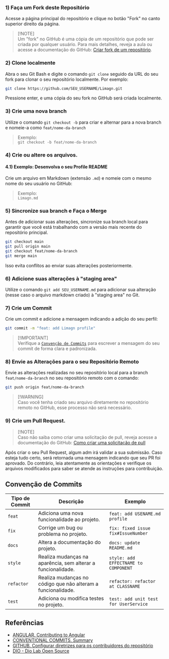 ### 1) Faça um **Fork** deste Repositório

Acesse a página principal do repositório e clique no botão "Fork" no canto superior direito da página.

> [!NOTE]\
> Um "fork" no GitHub é uma cópia de um repositório que pode ser criada por qualquer usuário.  Para mais detalhes, reveja a aula ou acesse a documentação do GitHub: [Criar fork de um repositório](https://docs.github.com/pt/pull-requests/collaborating-with-pull-requests/working-with-forks/fork-a-repo).

### 2) Clone localmente

Abra o seu Git Bash e digite o comando `git clone` seguido da URL do seu fork para clonar o seu repositório localmente. Por exemplo:

```bash
git clone https://github.com/SEU_USERNAME/Limagn.git
```

Pressione enter, e uma cópia do seu fork no GitHub será criada localmente.

### 3) Crie uma nova **branch**

Utilize o comando `git checkout -b` para criar e alternar para a nova branch e nomeie-a como `feat/nome-da-branch`

> Exemplo:\
> `git checkout -b feat/nome-da-branch`

### 4) Crie ou altere os arquivos.

#### 4.1) Exemplo: Desenvolva o seu Profile README

Crie um arquivo em Markdown (extensão `.md`) e nomeie com o mesmo nome do seu usuário no GitHub:

> Exemplo:\
> `Limagn.md`

### 5) Sincronize sua branch e Faça o Merge

Antes de adicionar suas alterações, sincronize sua branch local para garantir que você está trabalhando com a versão mais recente do repositório principal.

```bash
git checkout main
git pull origin main
git checkout feat/nome-da-branch
git merge main
```

Isso evita conflitos ao enviar suas alterações posteriormente.

### 6) Adicione suas alterações à "staging area"

Utilize o comando `git add SEU_USERNAME.md` para adicionar sua alteração (nesse caso o arquivo markdown criado) à "staging area" no Git.

### 7) Crie um Commit

Crie um commit e adicione a mensagem indicando a adição do seu perfil:

```bash
git commit -m "feat: add Limagn profile"
```

> [!IMPORTANT]\
> Verifique a [`Convenção de Commits`](https://github.com/Limagn/Limagn/blob/main/CONTRIBUTING.md#conven%C3%A7%C3%A3o-de-commits) para escrever a mensagem do seu commit de forma clara e padronizada.

### 8) Envie as Alterações para o seu Repositório Remoto

Envie as alterações realizadas no seu repositório local para a branch `feat/nome-da-branch` no seu repositório remoto com o comando:

```bash
git push origin feat/nome-da-branch
```

> [!WARNING]\
> Caso você tenha criado seu arquivo diretamente no repositório remoto no GitHub, esse processo não será necessário.

### 9) Crie um **Pull Request**.

> [!NOTE]\
> Caso não saiba como criar uma solicitação de pull, reveja acesse a documentação do GitHub: [Como criar uma solicitação de pull](https://docs.github.com/pt/pull-requests/collaborating-with-pull-requests/proposing-changes-to-your-work-with-pull-requests/creating-a-pull-request)

Após criar o seu Pull Request, algum adm irá validar a sua submissão. Caso esteja tudo certo, será retornada uma mensagem indicando que seu PR foi aprovado. Do contrário, leia atentamente as orientações e verifique os arquivos modificados para saber se atende as instruções para contribuição.

## Convenção de Commits

| Tipo de Commit | Descrição                                                    | Exemplo                               |
| -------------- | ------------------------------------------------------------ | ------------------------------------- |
| `feat`         | Adiciona uma nova funcionalidade ao projeto.                 | `feat: add USENAME.md profile`        |
| `fix`          | Corrige um bug ou problema no projeto.                       | `fix: fixed issue fix#IssueNumber`    |
| `docs`         | Altera a documentação do projeto.                            | `docs: update README.md`              |
| `style`        | Realiza mudanças na aparência, sem alterar a funcionalidade. | `style: add EFFECTNAME to COMPONENT`  |
| `refactor`     | Realiza mudanças no código que não alteram a funcionalidade. | `refactor: refactor at CLASSNAME`     |
| `test`         | Adiciona ou modifica testes no projeto.                      | `test: add unit test for UserService` |

## Referências

- [ANGULAR. Contributing to Angular](https://github.com/angular/angular/blob/22b96b9/CONTRIBUTING.md)
- [CONVENTIONAL COMMITS. Summary](https://www.conventionalcommits.org/en/v1.0.0/)
- [GITHUB. Configurar diretrizes para os contribuidores do repositório](https://docs.github.com/pt/communities/setting-up-your-project-for-healthy-contributions/setting-guidelines-for-repository-contributors)
- [DIO - Dio Lab Open Source](https://github.com/digitalinnovationone/dio-lab-open-source/blob/main/CONTRIBUTING.md)

